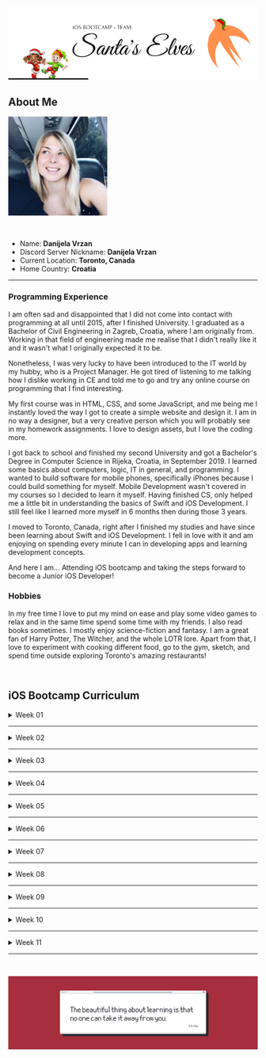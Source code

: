 ![Front Banner](Documentation/FrontBanner.png)

## About Me

<p>
<img src="Documentation/Image.jpg" width="200">
</p>

<br />

* Name: **Danijela Vrzan**
* Discord Server Nickname: **Danijela Vrzan**
* Current Location: **Toronto, Canada**
* Home Country: **Croatia**

***

### Programming Experience

I am often sad and disappointed that I did not come into contact with programming at all until 2015, after I finished University. I graduated as a Bachelor of Civil Engineering in Zagreb, Croatia, where I am originally from. Working in that field of engineering made me realise that I didn't really like it and it wasn't what I originally expected it to be.

Nonetheless, I was very lucky to have been introduced to the IT world by my hubby, who is a Project Manager. He got tired of listening to me talking how I dislike working in CE and told me to go and try any online course on programming that I find interesting. 

My first course was in HTML, CSS, and some JavaScript, and me being me I instantly loved the way I got to create a simple website and design it. I am in no way a designer, but a very creative person which you will probably see in my homework assignments. I love to design assets, but I love the coding more.

I got back to school and finished my second University and got a Bachelor's Degree in Computer Science in Rijeka, Croatia, in September 2019. I learned some basics about computers, logic, IT in general, and programming. I wanted to build software for mobile phones, specifically iPhones because I could build something for myself. Mobile Development wasn't covered in my courses so I decided to learn it myself. Having finished CS, only helped me a little bit in understanding the basics of Swift and iOS Development. I still feel like I learned more myself in 6 months then during those 3 years. 

I moved to Toronto, Canada, right after I finished my studies and have since been learning about Swift and iOS Development. I fell in love with it and am enjoying on spending every minute I can in developing apps and learning development concepts. 

And here I am... Attending iOS bootcamp and taking the steps forward to become a Junior iOS Developer!

### Hobbies

In my free time I love to put my mind on ease and play some video games to relax and in the same time spend some time with my friends. I also read books sometimes. I mostly enjoy science-fiction and fantasy. I am a great fan of Harry Potter, The Witcher, and the whole LOTR lore.
Apart from that, I love to experiment with cooking different food, go to the gym, sketch, and spend time outside exploring Toronto's amazing restaurants! 

<br />

## iOS Bootcamp Curriculum

<details>
<summary>Week 01</summary>

+ 📚 Course
    + [Your first iOS and UIKit app](https://www.raywenderlich.com/5993-your-first-ios-and-uikit-app)
+ 📱 Homework
    + [Week 01 homework solution](https://github.com/dvrzan/santas-elf/tree/master/Week01)

</details>

***

<details>
<summary>Week 02</summary>

+ 📚 Course
    + [Programming in Swift: Fundamentals](https://www.raywenderlich.com/5993-your-first-ios-and-uikit-app)
+ 📱 Homework
    + [Week 02 homework solution](https://github.com/dvrzan/santas-elf/tree/master/Week02)

</details>

***

<details>
<summary>Week 03</summary>

+ 📚 Course
    + [Programming in Swift: Functions and Types](https://www.raywenderlich.com/5993-your-first-ios-and-uikit-app)
+ 📱 Homework
    + [Week 03 homework solution](https://github.com/dvrzan/santas-elf/tree/master/Week03)

</details>

***

<details>
<summary>Week 04</summary>

+ 📚 Course
    + [Beginning iOS Debugging](https://www.raywenderlich.com/4681-beginning-ios-debugging)
    + [Layout in iOS](https://www.raywenderlich.com/6849561-layout-in-ios)
    + [Unit and UI Testing](https://www.raywenderlich.com/960290-ios-unit-testing-and-ui-testing-tutorial)
+ 📱 Homework
    + [Week 04 homework solution](https://github.com/dvrzan/santas-elf/tree/master/Week04)

</details>

***

<details>
<summary>Week 05</summary>

+ 📚 Course
    + [Beginning Table Views](https://www.raywenderlich.com/5995-beginning-table-views)
+ 📱 Homework
    + [Week 05 homework solution](https://github.com/dvrzan/santas-elf/tree/master/Week05)

</details>

***

<details>
<summary>Week 06</summary>

+ 📚 Course
    + [Beginning Collection Views](https://www.raywenderlich.com/5429927-beginning-collection-views)
+ 📱 Homework
    + [Week 06 homework solution](https://github.com/dvrzan/santas-elf/tree/master/Week06)

</details>

***

<details>
<summary>Week 07</summary>

+ 📚 Course
    + [Your First iOS and SwiftUI app](https://www.raywenderlich.com/4919757-your-first-ios-and-swiftui-app)
    + [Your Second iOS and SwiftUI app](https://www.raywenderlich.com/5662524-your-second-ios-and-swiftui-app)
    + [SwiftUI](https://www.raywenderlich.com/4001741-swiftui)
+ 📱 Homework
    + [Week 07 homework solution](https://github.com/dvrzan/santas-elf/tree/master/Week07)

</details>

***

<details>
<summary>Week 08</summary>

+ 📚 Course
    + [Beginning Core Data](https://www.raywenderlich.com/7104-beginning-core-data)
    + [Saving Data in iOS](https://www.raywenderlich.com/5429634-saving-data-in-ios)
+ 📱 Homework
    + [Week 08 homework solution](https://github.com/dvrzan/santas-elf/tree/master/Week08)

</details>

***

<details>
<summary>Week 09</summary>

+ 📚 Course
    + [Networking with URLSession](https://www.raywenderlich.com/10376245-networking-with-urlsession)
    + [Fundamental iOS Design Patterns](https://www.raywenderlich.com/1941154-fundamental-ios-design-patterns#c-rate)
+ 📱 Homework
    + [Week 09 homework solution](https://github.com/dvrzan/santas-elf/tree/master/Week09)

</details>

***

<details>
<summary>Week 10</summary>

+ 📚 Course
    + [iOS Concurrency with GCD and Operations](https://www.raywenderlich.com/9461083-ios-concurrency-with-gcd-and-operations)
    + [ARC & Memory Management](https://www.raywenderlich.com/966538-arc-and-memory-management-in-swift)
+ 📱 Homework
    + [Week 10 homework solution](https://github.com/dvrzan/santas-elf/tree/master/Week10)

</details>

***

<details>
<summary>Week 11</summary>

+ 📚 Course
    + [Beginning iOS Animations](https://www.raywenderlich.com/10523008-beginning-ios-animations)
    + [Xcode Tips & Tricks](https://www.raywenderlich.com/3199-xcode-tips-and-tricks)
+ 📱 Homework
    + [Week 11 homework solution](https://github.com/dvrzan/santas-elf/tree/master/Week11)

</details>

***


<br />
   
![End Banner](Documentation/EndBanner.png)
